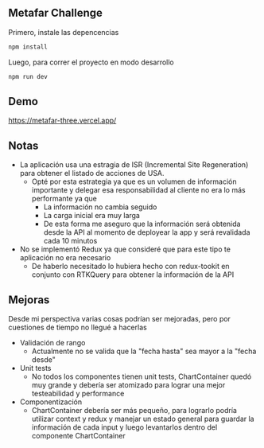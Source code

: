 ## Metafar Challenge

Primero, instale las depencencias

```bash
npm install
```

Luego, para correr el proyecto en modo desarrollo

```bash
npm run dev
```

## Demo
https://metafar-three.vercel.app/

## Notas
* La aplicación usa una estragia de ISR (Incremental Site Regeneration) para obtener el listado de acciones de USA.
  * Opté por esta estrategia ya que es un volumen de información importante y delegar esa responsabilidad al cliente no era lo más performante ya que
    * La información no cambia seguido
    * La carga inicial era muy larga
    * De esta forma me aseguro que la información será obtenida desde la API al momento de deployear la app y será revalidada cada 10 minutos
* No se implementó Redux ya que consideré que para este tipo te aplicación no era necesario
  * De haberlo necesitado lo hubiera hecho con redux-tookit en conjunto con RTKQuery para obtener la información de la API

## Mejoras
Desde mi perspectiva varias cosas podrían ser mejoradas, pero por cuestiones de tiempo no llegué a hacerlas
* Validación de rango
  * Actualmente no se valida que la "fecha hasta" sea mayor a la "fecha desde"
* Unit tests
  * No todos los componentes tienen unit tests, ChartContainer quedó muy grande y debería ser atomizado para lograr una mejor testeabilidad y performance
* Componentización
  * ChartContainer debería ser más pequeño, para lograrlo podría utilizar context y redux y manejar un estado general para guardar la información de cada input y luego levantarlos dentro del componente ChartContainer
